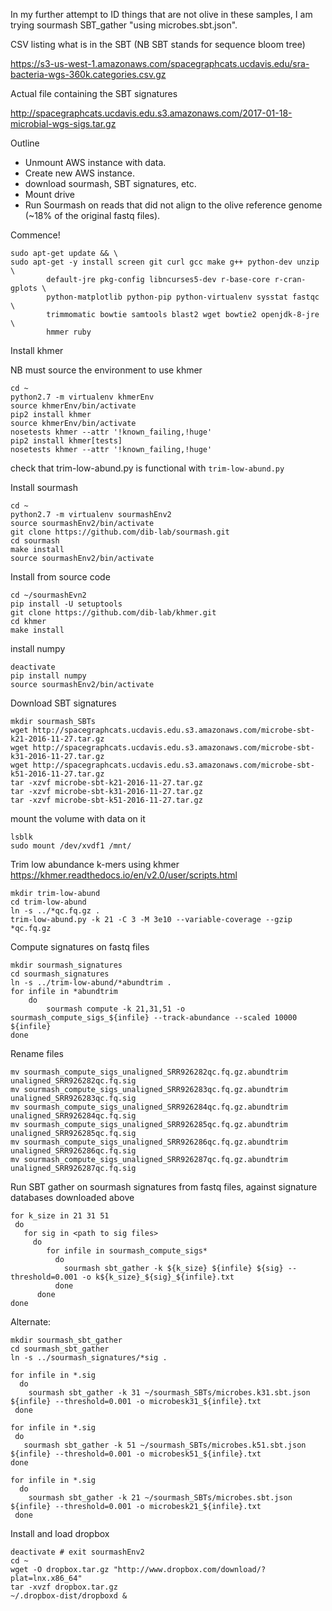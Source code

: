 In my further attempt to ID things that are not olive in these samples, I am trying sourmash SBT_gather "using microbes.sbt.json". 

CSV listing what is in the SBT (NB SBT stands for sequence bloom tree)

https://s3-us-west-1.amazonaws.com/spacegraphcats.ucdavis.edu/sra-bacteria-wgs-360k.categories.csv.gz

Actual file containing the SBT signatures

http://spacegraphcats.ucdavis.edu.s3.amazonaws.com/2017-01-18-microbial-wgs-sigs.tar.gz

Outline
* Unmount AWS instance with data. 
* Create new AWS instance. 
* download sourmash, SBT signatures, etc. 
* Mount drive 
* Run Sourmash on reads that did not align to the olive reference genome (~18% of the original fastq files). 

Commence!

```
sudo apt-get update && \
sudo apt-get -y install screen git curl gcc make g++ python-dev unzip \
        default-jre pkg-config libncurses5-dev r-base-core r-cran-gplots \
        python-matplotlib python-pip python-virtualenv sysstat fastqc \
        trimmomatic bowtie samtools blast2 wget bowtie2 openjdk-8-jre \
        hmmer ruby
```
        
Install khmer 

NB must source the environment to use khmer
```
cd ~
python2.7 -m virtualenv khmerEnv
source khmerEnv/bin/activate
pip2 install khmer
source khmerEnv/bin/activate
nosetests khmer --attr '!known_failing,!huge'
pip2 install khmer[tests]
nosetests khmer --attr '!known_failing,!huge'
```

check that trim-low-abund.py is functional with `trim-low-abund.py`

Install sourmash
```
cd ~
python2.7 -m virtualenv sourmashEnv2
source sourmashEnv2/bin/activate
git clone https://github.com/dib-lab/sourmash.git
cd sourmash
make install
source sourmashEnv2/bin/activate
```

Install from source code
```
cd ~/sourmashEvn2
pip install -U setuptools
git clone https://github.com/dib-lab/khmer.git
cd khmer
make install
```

install numpy
```
deactivate
pip install numpy 
source sourmashEnv2/bin/activate
```

Download SBT signatures 
```
mkdir sourmash_SBTs
wget http://spacegraphcats.ucdavis.edu.s3.amazonaws.com/microbe-sbt-k21-2016-11-27.tar.gz
wget http://spacegraphcats.ucdavis.edu.s3.amazonaws.com/microbe-sbt-k31-2016-11-27.tar.gz
wget http://spacegraphcats.ucdavis.edu.s3.amazonaws.com/microbe-sbt-k51-2016-11-27.tar.gz
tar -xzvf microbe-sbt-k21-2016-11-27.tar.gz
tar -xzvf microbe-sbt-k31-2016-11-27.tar.gz
tar -xzvf microbe-sbt-k51-2016-11-27.tar.gz
```

mount the volume with data on it
```
lsblk
sudo mount /dev/xvdf1 /mnt/
```

Trim low abundance k-mers using khmer
https://khmer.readthedocs.io/en/v2.0/user/scripts.html
```
mkdir trim-low-abund
cd trim-low-abund
ln -s ../*qc.fq.gz .
trim-low-abund.py -k 21 -C 3 -M 3e10 --variable-coverage --gzip *qc.fq.gz
```

Compute signatures on fastq files
```
mkdir sourmash_signatures
cd sourmash_signatures
ln -s ../trim-low-abund/*abundtrim .
for infile in *abundtrim
    do
        sourmash compute -k 21,31,51 -o sourmash_compute_sigs_${infile} --track-abundance --scaled 10000 ${infile}
done
```

Rename files
```
mv sourmash_compute_sigs_unaligned_SRR926282qc.fq.gz.abundtrim unaligned_SRR926282qc.fq.sig
mv sourmash_compute_sigs_unaligned_SRR926283qc.fq.gz.abundtrim unaligned_SRR926283qc.fq.sig
mv sourmash_compute_sigs_unaligned_SRR926284qc.fq.gz.abundtrim unaligned_SRR926284qc.fq.sig
mv sourmash_compute_sigs_unaligned_SRR926285qc.fq.gz.abundtrim unaligned_SRR926285qc.fq.sig
mv sourmash_compute_sigs_unaligned_SRR926286qc.fq.gz.abundtrim unaligned_SRR926286qc.fq.sig
mv sourmash_compute_sigs_unaligned_SRR926287qc.fq.gz.abundtrim unaligned_SRR926287qc.fq.sig
```

Run SBT gather on sourmash signatures from fastq files, against signature databases downloaded above
```
for k_size in 21 31 51
 do
   for sig in <path to sig files>
     do
        for infile in sourmash_compute_sigs*
          do
            sourmash sbt_gather -k ${k_size} ${infile} ${sig} --threshold=0.001 -o k${k_size}_${sig}_${infile}.txt
          done 
      done
done
```

Alternate:
```
mkdir sourmash_sbt_gather
cd sourmash_sbt_gather
ln -s ../sourmash_signatures/*sig .
```
```
for infile in *.sig
  do
    sourmash sbt_gather -k 31 ~/sourmash_SBTs/microbes.k31.sbt.json ${infile} --threshold=0.001 -o microbesk31_${infile}.txt
 done
 ```
 ```
for infile in *.sig
  do
    sourmash sbt_gather -k 51 ~/sourmash_SBTs/microbes.k51.sbt.json ${infile} --threshold=0.001 -o microbesk51_${infile}.txt
 done
```
```
for infile in *.sig
  do
    sourmash sbt_gather -k 21 ~/sourmash_SBTs/microbes.sbt.json ${infile} --threshold=0.001 -o microbesk21_${infile}.txt
 done
 ```
 
Install and load dropbox
```
deactivate # exit sourmashEnv2
cd ~
wget -O dropbox.tar.gz "http://www.dropbox.com/download/?plat=lnx.x86_64"
tar -xvzf dropbox.tar.gz
~/.dropbox-dist/dropboxd &
```
